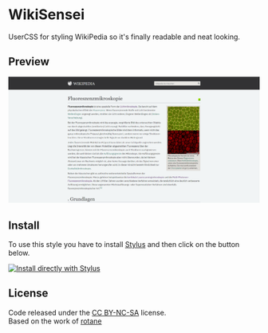 # WikiSensei
UserCSS for styling WikiPedia so it's finally readable and neat looking.

## Preview

![preview](preview.png)


## Install

To use this style you have to install [Stylus](https://add0n.com/stylus.html) and then click on the button below.  

[![Install directly with Stylus](https://img.shields.io/badge/Install%20directly%20with-Stylus-00adad.svg)](https://raw.githubusercontent.com/runxel/WikiSensei/master/Wikipedia.user.css)


## License

Code released under the [CC BY-NC-SA](LICENSE) license.  
Based on the work of [rotane](https://userstyles.org/styles/99515/wikipedia-1911-rotane)